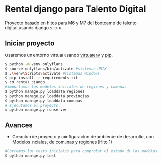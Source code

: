 # Rental django para Talento Digital

Proyecto basado en hitos para M6 y M7 del bootcamp de talento digital,usando django `5.0.6`.

## Iniciar proyecto

Usaremos un entorno virtual usando [virtualenv](https://virtualenv.pypa.io) y [pip](https://pip.pypa.io).

```bash
$ python -m venv onlyflans
$ source onlyflans/bin/activate #sistemas UNIX
$ .\venv\Scripts\activate #sistemas Windows
$ pip install -r requirements.txt
$ cd rental_django
#importamos los modelos iniciales de regiones y comunas
$ python manage.py loaddata regiones
$ python manage.py loaddata provincias
$ python manage.py loaddata comunas
# Ejecutamos el proyecto.
$ python manage.py runserver

```


## Avances 

* Creacion de proyecto y configuracion de ambiente de desarrollo, con Modelos Inciales, de comunas y regiones (Hito 1)

```bash
#Corremos los tests iniciales para comprobar el estado de los modelos
$ python manage.py test

```